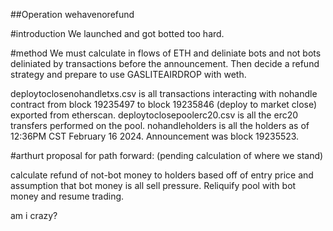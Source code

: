 ##Operation wehavenorefund

#introduction
We launched and got botted too hard.

#method
We must calculate in flows of ETH and deliniate bots and not bots deliniated by transactions before the announcement. Then decide a refund strategy and prepare to use GASLITEAIRDROP with weth.

deploytoclosenohandletxs.csv is all transactions interacting with nohandle contract from block 19235497 to block 19235846 (deploy to market close) exported from etherscan. deploytoclosepoolerc20.csv is all the erc20 transfers performed on the pool. nohandleholders is all the holders as of 12:36PM CST February 16 2024. Announcement was block 19235523.

#arthurt proposal for path forward: (pending calculation of where we stand)

calculate refund of not-bot money to holders based off of entry price and assumption that bot money is all sell pressure. Reliquify pool with bot money and resume trading. 

am i crazy?
